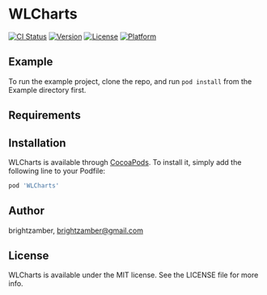 # WLCharts

[![CI Status](https://img.shields.io/travis/brightzamber/WLCharts.svg?style=flat)](https://travis-ci.org/brightzamber/WLCharts)
[![Version](https://img.shields.io/cocoapods/v/WLCharts.svg?style=flat)](https://cocoapods.org/pods/WLCharts)
[![License](https://img.shields.io/cocoapods/l/WLCharts.svg?style=flat)](https://cocoapods.org/pods/WLCharts)
[![Platform](https://img.shields.io/cocoapods/p/WLCharts.svg?style=flat)](https://cocoapods.org/pods/WLCharts)

## Example

To run the example project, clone the repo, and run `pod install` from the Example directory first.

## Requirements

## Installation

WLCharts is available through [CocoaPods](https://cocoapods.org). To install
it, simply add the following line to your Podfile:

```ruby
pod 'WLCharts'
```

## Author

brightzamber, brightzamber@gmail.com

## License

WLCharts is available under the MIT license. See the LICENSE file for more info.
